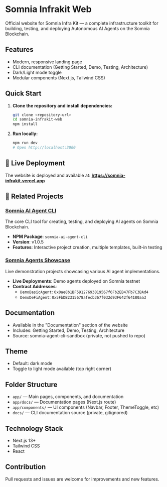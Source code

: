 # Somnia Infrakit Web

Official website for Somnia Infra Kit — a complete infrastructure toolkit for building, testing, and deploying Autonomous AI Agents on the Somnia Blockchain.

## Features
- Modern, responsive landing page
- CLI documentation (Getting Started, Demo, Testing, Architecture)
- Dark/Light mode toggle
- Modular components (Next.js, Tailwind CSS)

## Quick Start

1. **Clone the repository and install dependencies:**
   ```bash
   git clone <repository-url>
   cd somnia-infrakit-web
   npm install
   ```
2. **Run locally:**
   ```bash
   npm run dev
   # Open http://localhost:3000
   ```

## 🚀 Live Deployment

The website is deployed and available at: **https://somnia-infrakit.vercel.app**

## 🔗 Related Projects

### [Somnia AI Agent CLI](https://github.com/Psianturi/somnia-infra-kit)
The core CLI tool for creating, testing, and deploying AI agents on Somnia Blockchain.
- **NPM Package**: `somnia-ai-agent-cli`
- **Version**: v1.0.5
- **Features**: Interactive project creation, multiple templates, built-in testing

### [Somnia Agents Showcase](https://github.com/Psianturi/somnia-agents-showcase)
Live demonstration projects showcasing various AI agent implementations.
- **Live Deployments**: Demo agents deployed on Somnia testnet
- **Contract Addresses**:
  - `DemoBasicAgent`: `0x0ae8b1BF59127693819567f6Fb2EB47Fb7C3BAd4`
  - `DemoDeFiAgent`: `0x5FbDB2315678afecb367f032d93F642f64180aa3`

## Documentation
- Available in the "Documentation" section of the website
- Includes: Getting Started, Demo, Testing, Architecture
- Source: somnia-agent-cli-sandbox (private, not pushed to repo)

## Theme
- Default: dark mode
- Toggle to light mode available (top right corner)

## Folder Structure
- `app/` — Main pages, components, and documentation
- `app/docs/` — Documentation pages (Next.js route)
- `app/components/` — UI components (Navbar, Footer, ThemeToggle, etc)
- `docs/` — CLI documentation source (private, gitignored)

## Technology Stack
- Next.js 13+
- Tailwind CSS
- React

## Contribution
Pull requests and issues are welcome for improvements and new features.

